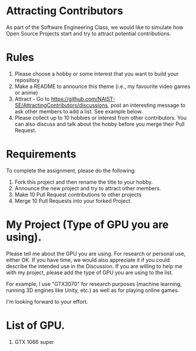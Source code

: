 # Attracting Contributors
As part of the Software Engineering Class, we would like to simulate how Open Source Projects start and try to attract potential contributions.

# Rules

1. Please choose a hobby or some interest that you want to build your repository
2. Make a README to announce this theme (i.e., my favourite video games or anime)
3. Attract - Go to https://github.com/NAIST-SE/AttractingContributors/discussions, post an interesting message to ask other members to add a list. See example below.
4. Please collect up to 10 hobbies or interest from other contributors. You can also discuss and talk about the hobby before you merge their Pull Request.

# Requirements
To complete the assignment, please do the following:
1. Fork this project and then rename the title to your hobby. 
2. Announce the new project and try to attract other members.
3. Make 10 Pull Request contributions to other projects
4. Merge 10 Pull Requests into your forked Project.

# My Project (Type of GPU you are using).
Please tell me about the GPU you are using.
For research or personal use, either OK.
If you have time, we would also appreciate it if you could describe the intended use in the Discussion.
If you are willing to help me with my project, please add the type of GPU you are using to the list.

For example, I use "GTX3070" for research purposes (machine learning, running 3D engines like Unity, etc.) as well as for playing online games.

I'm looking forward to your effort.

# List of GPU.
1. GTX 1066 super
